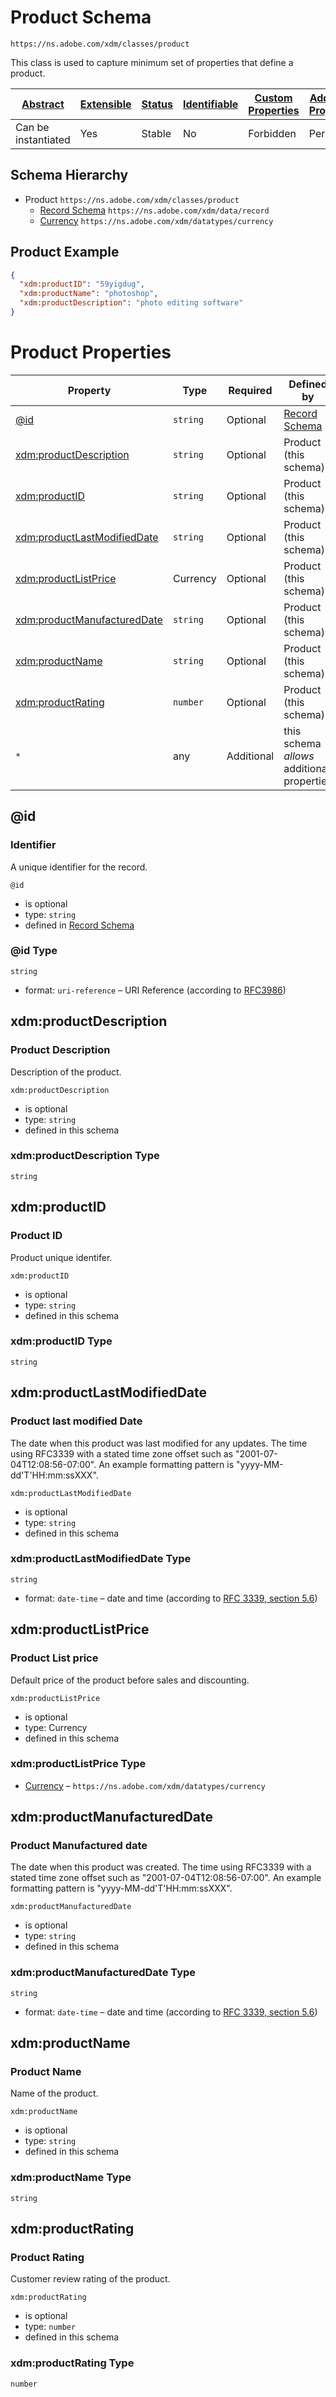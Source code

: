 
# Product Schema

```
https://ns.adobe.com/xdm/classes/product
```

This class is used to capture minimum set of properties that define a product.

| [Abstract](../../abstract.md) | [Extensible](../../extensions.md) | [Status](../../status.md) | [Identifiable](../../id.md) | [Custom Properties](../../extensions.md) | [Additional Properties](../../extensions.md) | Defined In |
|-------------------------------|-----------------------------------|---------------------------|-----------------------------|------------------------------------------|----------------------------------------------|------------|
| Can be instantiated | Yes | Stable | No | Forbidden | Permitted | [classes/product.schema.json](classes/product.schema.json) |
## Schema Hierarchy

* Product `https://ns.adobe.com/xdm/classes/product`
  * [Record Schema](../behaviors/record.schema.md) `https://ns.adobe.com/xdm/data/record`
  * [Currency](../datatypes/currency.schema.md) `https://ns.adobe.com/xdm/datatypes/currency`


## Product Example
```json
{
  "xdm:productID": "59yigdug",
  "xdm:productName": "photoshop",
  "xdm:productDescription": "photo editing software"
}
```

# Product Properties

| Property | Type | Required | Defined by |
|----------|------|----------|------------|
| [@id](#id) | `string` | Optional | [Record Schema](../behaviors/record.schema.md#id) |
| [xdm:productDescription](#xdmproductdescription) | `string` | Optional | Product (this schema) |
| [xdm:productID](#xdmproductid) | `string` | Optional | Product (this schema) |
| [xdm:productLastModifiedDate](#xdmproductlastmodifieddate) | `string` | Optional | Product (this schema) |
| [xdm:productListPrice](#xdmproductlistprice) | Currency | Optional | Product (this schema) |
| [xdm:productManufacturedDate](#xdmproductmanufactureddate) | `string` | Optional | Product (this schema) |
| [xdm:productName](#xdmproductname) | `string` | Optional | Product (this schema) |
| [xdm:productRating](#xdmproductrating) | `number` | Optional | Product (this schema) |
| `*` | any | Additional | this schema *allows* additional properties |

## @id
### Identifier

A unique identifier for the record.

`@id`
* is optional
* type: `string`
* defined in [Record Schema](../behaviors/record.schema.md#id)

### @id Type


`string`
* format: `uri-reference` – URI Reference (according to [RFC3986](https://tools.ietf.org/html/rfc3986))






## xdm:productDescription
### Product Description

Description of the product.

`xdm:productDescription`
* is optional
* type: `string`
* defined in this schema

### xdm:productDescription Type


`string`






## xdm:productID
### Product ID

Product unique identifer.

`xdm:productID`
* is optional
* type: `string`
* defined in this schema

### xdm:productID Type


`string`






## xdm:productLastModifiedDate
### Product last modified Date

The date when this product was last modified for any updates. The time using RFC3339 with a stated time zone offset such as "2001-07-04T12:08:56-07:00". An example formatting pattern is "yyyy-MM-dd'T'HH:mm:ssXXX".

`xdm:productLastModifiedDate`
* is optional
* type: `string`
* defined in this schema

### xdm:productLastModifiedDate Type


`string`
* format: `date-time` – date and time (according to [RFC 3339, section 5.6](http://tools.ietf.org/html/rfc3339))






## xdm:productListPrice
### Product List price

Default price of the product before sales and discounting.

`xdm:productListPrice`
* is optional
* type: Currency
* defined in this schema

### xdm:productListPrice Type


* [Currency](../datatypes/currency.schema.md) – `https://ns.adobe.com/xdm/datatypes/currency`





## xdm:productManufacturedDate
### Product Manufactured date

The date when this product was created. The time using RFC3339 with a stated time zone offset such as "2001-07-04T12:08:56-07:00". An example formatting pattern is "yyyy-MM-dd'T'HH:mm:ssXXX".

`xdm:productManufacturedDate`
* is optional
* type: `string`
* defined in this schema

### xdm:productManufacturedDate Type


`string`
* format: `date-time` – date and time (according to [RFC 3339, section 5.6](http://tools.ietf.org/html/rfc3339))






## xdm:productName
### Product Name

Name of the product.

`xdm:productName`
* is optional
* type: `string`
* defined in this schema

### xdm:productName Type


`string`






## xdm:productRating
### Product Rating

Customer review rating of the product.

`xdm:productRating`
* is optional
* type: `number`
* defined in this schema

### xdm:productRating Type


`number`






